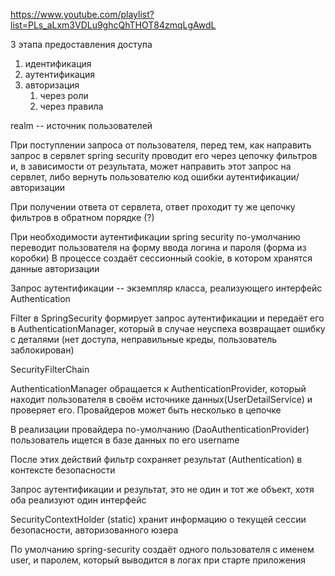 https://www.youtube.com/playlist?list=PLs_aLxm3VDLu9ghcQhTHOT84zmqLgAwdL

3 этапа предоставления доступа
1. идентификация
2. аутентификация
3. авторизация
	1. через роли
	2. через правила


realm -- источник пользователей

При поступлении запроса от пользователя, перед тем, как направить запрос в сервлет spring security проводит его через цепочку фильтров и, в зависимости от результата, может направить этот запрос на сервлет, либо вернуть пользователю код ошибки аутентификации/авторизации

При получении ответа от сервлета, ответ проходит ту же цепочку фильтров в обратном порядке (?)

При необходимости аутентификации spring security по-умолчанию переводит пользователя на форму ввода логина и пароля (форма из коробки)
В процессе создаёт сессионный cookie, в котором хранятся данные авторизации 

Запрос аутентификации -- экземпляр класса, реализующего интерфейс Authentication 

Filter в SpringSecurity формирует запрос аутентификации и передаёт его в AuthenticationManager, который в случае неуспеха возвращает ошибку с деталями (нет доступа, неправильные креды, пользователь заблокирован)

SecurityFilterChain 

AuthenticationManager обращается к AuthenticationProvider, который находит пользователя в своём источнике данных(UserDetailService) и проверяет его. Провайдеров может быть несколько в цепочке

В реализации провайдера по-умолчанию (DaoAuthenticationProvider) пользователь ищется в базе данных по его username

После этих действий фильтр сохраняет результат (Authentication) в контексте безопасности 

Запрос аутентификации и результат, это не один и тот же объект, хотя оба реализуют один интерфейс


SecurityContextHolder (static) хранит информацию о текущей сессии безопасности, авторизованного юзера


По умолчанию spring-security создаёт одного пользователя с именем user, и паролем, который выводится в логах при старте приложения